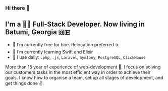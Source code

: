### Hi there 👋

## I'm a 👨‍💻 Full-Stack Developer. Now living in Batumi, Georgia 🇬🇪

- 🔭 I’m currently free for hire. Relocation preferred ✈️
- 🌱 I’m currently learning Swift and Elixir
- 🙈 I use daily: `.php`, `.js`, `Laravel`, `Symfony`, `PostgreSQL`, `ClickHouse`

More than 15 year of experience of web-development 🤪. I focus on solving our customers tasks in the most efficient way in order to achieve their goals. I know how to organise a team, set up all stages of development, and get things done ✌️.

